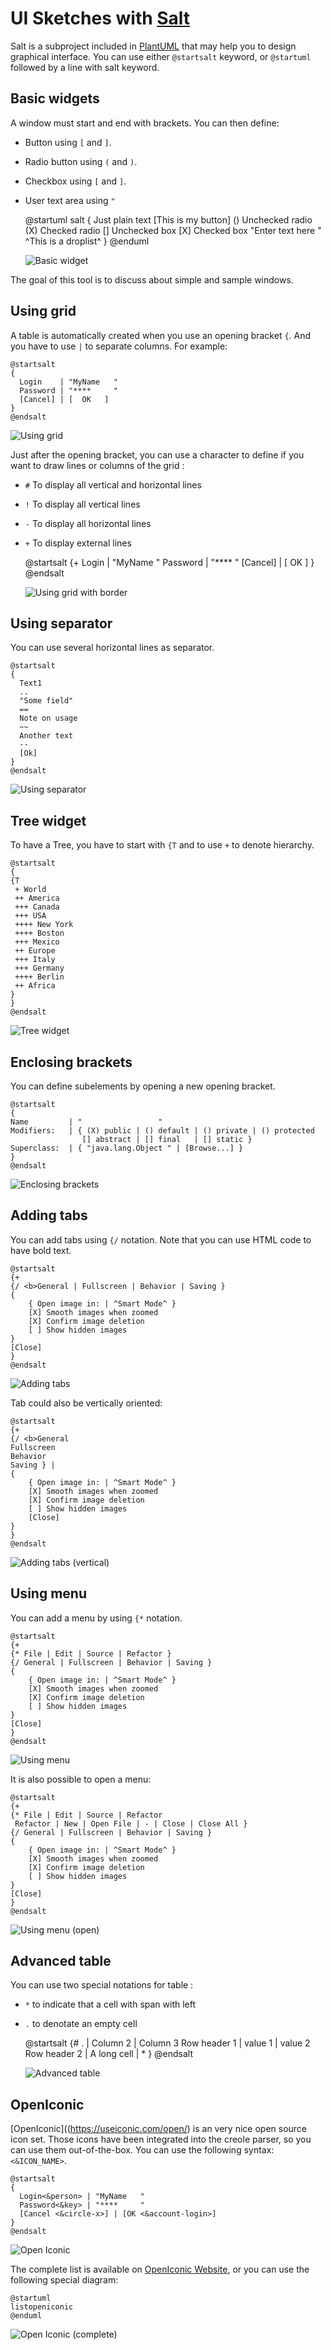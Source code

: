 # UI Sketches with [Salt](http://plantuml.com/salt.html)

Salt is a subproject included in [PlantUML](http://plantuml.com) that may help you to design graphical interface.
You can use either `@startsalt` keyword, or `@startuml` followed by a line with salt keyword.

## Basic widgets

A window must start and end with brackets. You can then define:

- Button using `[` and `]`.
- Radio button using `(` and `)`.
- Checkbox using `[` and `]`.
- User text area using `"`

    @startuml
    salt
    {
      Just plain text
      [This is my button]
      ()  Unchecked radio
      (X) Checked radio
      []  Unchecked box
      [X] Checked box
      "Enter text here   "
      ^This is a droplist^
    }
    @enduml

  ![Basic widget](img/examples_salt_ui.png)
  
The goal of this tool is to discuss about simple and sample windows.

## Using grid

A table is automatically created when you use an opening bracket `{`. 
And you have to use `|` to separate columns. 
For example:

    @startsalt
    {
      Login    | "MyName   "
      Password | "****     "
      [Cancel] | [  OK   ]
    }
    @endsalt

  ![Using grid](img/examples_salt_ui_001.png)
  
Just after the opening bracket, you can use a character to define if you want to draw lines or columns of the grid :

- `#`	To display all vertical and horizontal lines
- `!`	To display all vertical lines
- `-`	To display all horizontal lines
- `+`	To display external lines

    @startsalt
    {+
      Login    | "MyName   "
      Password | "****     "
      [Cancel] | [  OK   ]
    }
    @endsalt

  ![Using grid with border](img/examples_salt_ui_002.png)
  
## Using separator

You can use several horizontal lines as separator.

	@startsalt
	{
	  Text1
	  ..
	  "Some field"
	  ==
	  Note on usage
	  ~~
	  Another text
	  --
	  [Ok]
	}
	@endsalt

  ![Using separator](img/examples_salt_ui_003.png)
  
## Tree widget

To have a Tree, you have to start with `{T` and to use `+` to denote hierarchy.

	@startsalt
	{
	{T
	 + World
	 ++ America
	 +++ Canada
	 +++ USA
	 ++++ New York
	 ++++ Boston
	 +++ Mexico
	 ++ Europe
	 +++ Italy
	 +++ Germany
	 ++++ Berlin
	 ++ Africa
	}
	}
	@endsalt

  ![Tree widget](img/examples_salt_ui_004.png)
  
## Enclosing brackets

You can define subelements by opening a new opening bracket.

	@startsalt
	{
	Name         | "                 "
	Modifiers:   | { (X) public | () default | () private | () protected
	                [] abstract | [] final   | [] static }
	Superclass:  | { "java.lang.Object " | [Browse...] }
	}
	@endsalt
		
  ![Enclosing brackets](img/examples_salt_ui_005.png)
  
## Adding tabs

You can add tabs using `{/` notation. Note that you can use HTML code to have bold text.

	@startsalt
	{+
	{/ <b>General | Fullscreen | Behavior | Saving }
	{
		{ Open image in: | ^Smart Mode^ }
		[X] Smooth images when zoomed
		[X] Confirm image deletion
		[ ] Show hidden images
	}
	[Close]
	}
	@endsalt

  ![Adding tabs](img/examples_salt_ui_006.png)
  
Tab could also be vertically oriented:

	@startsalt
	{+
	{/ <b>General
	Fullscreen
	Behavior
	Saving } |
	{
		{ Open image in: | ^Smart Mode^ }
		[X] Smooth images when zoomed
		[X] Confirm image deletion
		[ ] Show hidden images 
		[Close]
	}
	}
	@endsalt

  ![Adding tabs (vertical)](img/examples_salt_ui_007.png)
  
## Using menu

You can add a menu by using `{*` notation.

	@startsalt
	{+
	{* File | Edit | Source | Refactor }
	{/ General | Fullscreen | Behavior | Saving }
	{
		{ Open image in: | ^Smart Mode^ }
		[X] Smooth images when zoomed
		[X] Confirm image deletion
		[ ] Show hidden images 
	}
	[Close]
	}
	@endsalt

  ![Using menu](img/examples_salt_ui_008.png)
  
It is also possible to open a menu:

	@startsalt
	{+
	{* File | Edit | Source | Refactor 
	 Refactor | New | Open File | - | Close | Close All }
	{/ General | Fullscreen | Behavior | Saving }
	{
		{ Open image in: | ^Smart Mode^ }
		[X] Smooth images when zoomed
		[X] Confirm image deletion
		[ ] Show hidden images 
	}
	[Close]
	}
	@endsalt

  ![Using menu (open)](img/examples_salt_ui_009.png)
  
## Advanced table

You can use two special notations for table :

- `*` to indicate that a cell with span with left
- `.` to denotate an empty cell

	@startsalt
	{#
	. | Column 2 | Column 3
	Row header 1 | value 1 | value 2
	Row header 2 | A long cell | *
	}
	@endsalt

  ![Advanced table](img/examples_salt_ui_010.png)
  
## OpenIconic

[OpenIconic]((https://useiconic.com/open/) is an very nice open source icon set. Those icons have been integrated into the creole parser, so you can use them out-of-the-box.
You can use the following syntax: `<&ICON_NAME>`.

	@startsalt
	{
	  Login<&person> | "MyName   "
	  Password<&key> | "****     "
	  [Cancel <&circle-x>] | [OK <&account-login>]
	}
	@endsalt

  ![Open Iconic](img/examples_salt_ui_011.png)
  
The complete list is available on [OpenIconic Website](https://useiconic.com/open/), or you can use the following special diagram:

	@startuml
	listopeniconic
	@enduml

  ![Open Iconic (complete)](img/examples_salt_ui_012.png)
  
